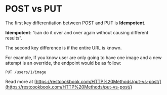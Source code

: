 # POST vs PUT

The first key differentiation between POST and PUT is **Idempotent**.

**Idempotent**: “can do it over and over again without causing different results”.

The second key difference is if the entire URL is known.



For example, If you know user are only going to have one image and a new attempt is an override, the endpoint would be as follow:

`PUT /users/1/image`


Read more at [https://restcookbook.com/HTTP%20Methods/put-vs-post/](https://restcookbook.com/HTTP%20Methods/put-vs-post/)

